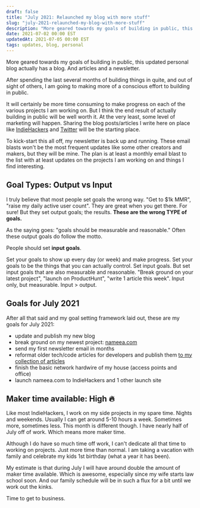 ```yaml
---
draft: false
title: "July 2021: Relaunched my blog with more stuff"
slug: "july-2021-relaunched-my-blog-with-more-stuff"
description: "More geared towards my goals of building in public, this updated personal blog actually has a blog. And articles and a newsletter."
date: 2021-07-02 00:00 EST
updatedAt: 2021-07-05 00:00 EST
tags: updates, blog, personal
---
```


More geared towards my goals of building in public, this updated personal blog actually has a blog. And articles and a newsletter.

After spending the last several months of building things in quite, and out of sight of others, I am going to making more of a conscious effort to building in public.

It will certainly be more time consuming to make progress on each of the various projects I am working on. But I think the end result of actually building in public will be well worth it. At the very least, some level of marketing will happen. Sharing the blog posts/articles I write here on place like [IndieHackers](https://indiehackers.com/nickfrosty) and [Twitter](https://twitter.com/nickfrosty) will be the starting place.

To kick-start this all off, my newsletter is back up and running. These email blasts won't be the most frequent updates like some other creators and makers, but they will be mine. The plan is at least a monthly email blast to the list with at least updates on the projects I am working on and things I find interesting.

## Goal Types: Output vs Input

I truly believe that most people set goals the wrong way. "Get to $1k MMR", "raise my daily active user count". They are great when you get there. For sure! But they set output goals; the results. **These are the wrong TYPE of goals.**

As the saying goes: "goals should be measurable and reasonable." Often these output goals do follow the motto.

People should set **input goals**.

Set your goals to show up every day (or week) and make progress. Set your goals to be the things that you can actually control. Set input goals. But set input goals that are also measurable and reasonable. "Break ground on your latest project", "launch on ProductHunt", "write 1 article this week". Input only, but measurable. Input > output.

## Goals for July 2021

After all that said and my goal setting framework laid out, these are my goals for July 2021:

- update and publish my new blog
- break ground on my newest project: [nameea.com](https://nameea.com)
- send my first newsletter email in months
- reformat older tech/code articles for developers and publish them [to my collection of articles](/articles)
- finish the basic network hardwire of my house (access points and office)
- launch nameea.com to IndieHackers and 1 other launch site

## Maker time available: High 🔥

Like most IndieHackers, I work on my side projects in my spare time. Nights and weekends. Usually I can get around 5-10 hours a week. Sometimes more, sometimes less. This month is different though. I have nearly half of July off of work. Which means more maker time.

Although I do have so much time off work, I can't dedicate all that time to working on projects. Just more time than normal. I am taking a vacation with family and celebrate my kids 1st birthday (what a year it has been).

My estimate is that during July I will have around double the amount of maker time available. Which is awesome, especially since my wife starts law school soon. And our family schedule will be in such a flux for a bit until we work out the kinks.

Time to get to business.
